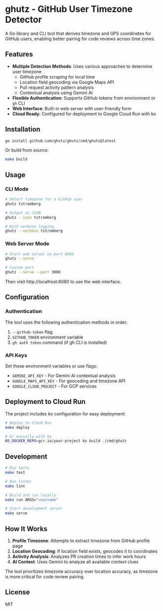 # ghutz - GitHub User Timezone Detector

A Go library and CLI tool that derives timezone and GPS coordinates for GitHub users, enabling better pairing for code reviews across time zones.

## Features

- **Multiple Detection Methods**: Uses various approaches to determine user timezone
  - GitHub profile scraping for local time
  - Location field geocoding via Google Maps API
  - Pull request activity pattern analysis
  - Contextual analysis using Gemini AI
- **Flexible Authentication**: Supports GitHub tokens from environment or `gh` CLI
- **Web Interface**: Built-in web server with user-friendly form
- **Cloud Ready**: Configured for deployment to Google Cloud Run with ko

## Installation

```bash
go install github.com/ghutz/ghutz/cmd/ghutz@latest
```

Or build from source:

```bash
make build
```

## Usage

### CLI Mode

```bash
# Detect timezone for a GitHub user
ghutz tstromberg

# Output as JSON
ghutz --json tstromberg

# With verbose logging
ghutz --verbose tstromberg
```

### Web Server Mode

```bash
# Start web server on port 8080
ghutz --serve

# Custom port
ghutz --serve --port 3000
```

Then visit http://localhost:8080 to use the web interface.

## Configuration

### Authentication

The tool uses the following authentication methods in order:

1. `--github-token` flag
2. `GITHUB_TOKEN` environment variable
3. `gh auth token` command (if gh CLI is installed)

### API Keys

Set these environment variables or use flags:

- `GEMINI_API_KEY` - For Gemini AI contextual analysis
- `GOOGLE_MAPS_API_KEY` - For geocoding and timezone API
- `GOOGLE_CLOUD_PROJECT` - For GCP services

## Deployment to Cloud Run

The project includes ko configuration for easy deployment:

```bash
# Deploy to Cloud Run
make deploy

# Or manually with ko
KO_DOCKER_REPO=gcr.io/your-project ko build ./cmd/ghutz
```

## Development

```bash
# Run tests
make test

# Run linter
make lint

# Build and run locally
make run ARGS="username"

# Start development server
make serve
```

## How It Works

1. **Profile Timezone**: Attempts to extract timezone from GitHub profile page
2. **Location Geocoding**: If location field exists, geocodes it to coordinates
3. **Activity Analysis**: Analyzes PR creation times to infer work hours
4. **AI Context**: Uses Gemini to analyze all available context clues

The tool prioritizes timezone accuracy over location accuracy, as timezone is more critical for code review pairing.

## License

MIT